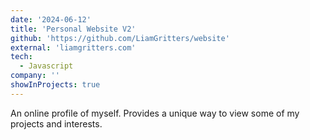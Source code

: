 ```yaml
---
date: '2024-06-12'
title: 'Personal Website V2'
github: 'https://github.com/LiamGritters/website'
external: 'liamgritters.com'
tech:
  - Javascript
company: ''
showInProjects: true
---
```


An online profile of myself. Provides a unique way to view some of my projects and interests.
